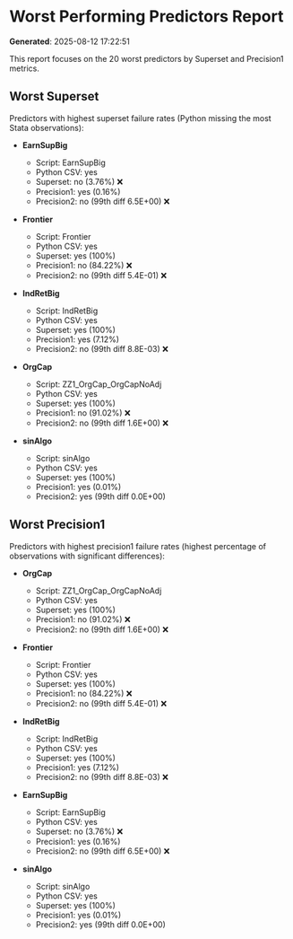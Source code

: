 # Worst Performing Predictors Report

**Generated**: 2025-08-12 17:22:51

This report focuses on the 20 worst predictors by Superset and Precision1 metrics.

## Worst Superset

Predictors with highest superset failure rates (Python missing the most Stata observations):

- **EarnSupBig**
  - Script: EarnSupBig
  - Python CSV: yes
  - Superset: no (3.76%) ❌
  - Precision1: yes (0.16%)
  - Precision2: no (99th diff 6.5E+00) ❌

- **Frontier**
  - Script: Frontier
  - Python CSV: yes
  - Superset: yes (100%)
  - Precision1: no (84.22%) ❌
  - Precision2: no (99th diff 5.4E-01) ❌

- **IndRetBig**
  - Script: IndRetBig
  - Python CSV: yes
  - Superset: yes (100%)
  - Precision1: yes (7.12%)
  - Precision2: no (99th diff 8.8E-03) ❌

- **OrgCap**
  - Script: ZZ1_OrgCap_OrgCapNoAdj
  - Python CSV: yes
  - Superset: yes (100%)
  - Precision1: no (91.02%) ❌
  - Precision2: no (99th diff 1.6E+00) ❌

- **sinAlgo**
  - Script: sinAlgo
  - Python CSV: yes
  - Superset: yes (100%)
  - Precision1: yes (0.01%)
  - Precision2: yes (99th diff 0.0E+00)

## Worst Precision1

Predictors with highest precision1 failure rates (highest percentage of observations with significant differences):

- **OrgCap**
  - Script: ZZ1_OrgCap_OrgCapNoAdj
  - Python CSV: yes
  - Superset: yes (100%)
  - Precision1: no (91.02%) ❌
  - Precision2: no (99th diff 1.6E+00) ❌

- **Frontier**
  - Script: Frontier
  - Python CSV: yes
  - Superset: yes (100%)
  - Precision1: no (84.22%) ❌
  - Precision2: no (99th diff 5.4E-01) ❌

- **IndRetBig**
  - Script: IndRetBig
  - Python CSV: yes
  - Superset: yes (100%)
  - Precision1: yes (7.12%)
  - Precision2: no (99th diff 8.8E-03) ❌

- **EarnSupBig**
  - Script: EarnSupBig
  - Python CSV: yes
  - Superset: no (3.76%) ❌
  - Precision1: yes (0.16%)
  - Precision2: no (99th diff 6.5E+00) ❌

- **sinAlgo**
  - Script: sinAlgo
  - Python CSV: yes
  - Superset: yes (100%)
  - Precision1: yes (0.01%)
  - Precision2: yes (99th diff 0.0E+00)

